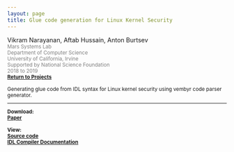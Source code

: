 ```yaml
---
layout: page
title: Glue code generation for Linux Kernel Security
---
```


Vikram Narayanan, Aftab Hussain, Anton Burtsev <small>
<br> <font color="gray">Mars Systems Lab
<br> Department of Computer Science
<br> University of California, Irvine 
<br> Supported by National Science Foundation
<br> 2018 to 2019</font> 
<br><b><a href="../Projects/index.html#glue-gen-menu">Return to Projects</a></b>

Generating glue code from IDL syntax for Linux kernel security using
vembyr code parser generator.

_________________________

<b>Download:
<br>[Paper](/documents/pubs/lxds-usenix19.pdf)
<br><br>
<b>View:
<br>[Source code](https://gitlab.flux.utah.edu/xcap/xcap-capability-linux/tree/dev_idl_4.8_no_channels/tools/lcd/idl)
<br>[IDL Compiler Documentation](https://gitlab.flux.utah.edu/xcap/xcap-capability-linux/wikis/idl-compiler-documentation)


	
